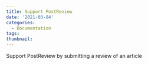 ```yaml
---
title: Support PostReview
date: '2021-03-04'
categories:
  - Documentation
tags:
thumbnail:
---                            
```


Support PostReview by submitting a review of an article

